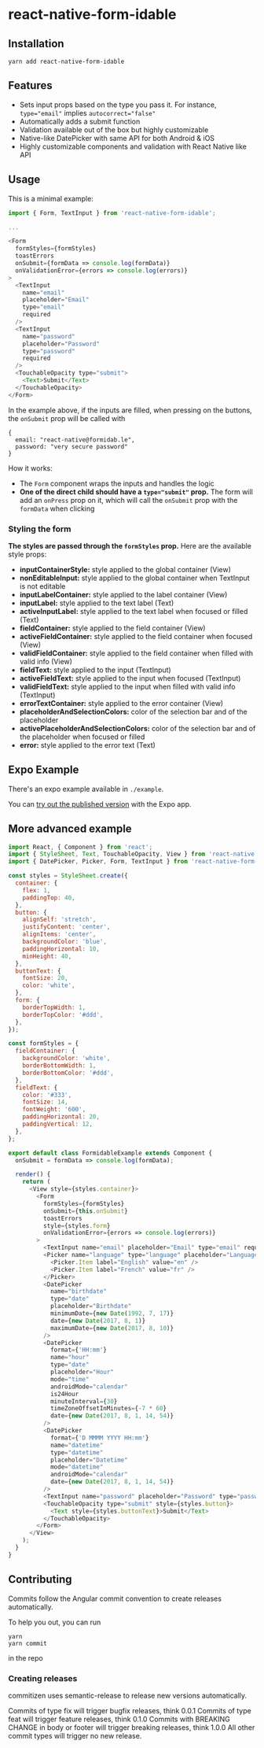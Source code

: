 # react-native-form-idable

## Installation

```
yarn add react-native-form-idable
```

## Features

- Sets input props based on the type you pass it. For instance, `type="email"` implies `autocorrect="false"`
- Automatically adds a submit function
- Validation available out of the box but highly customizable
- Native-like DatePicker with same API for both Android & iOS
- Highly customizable components and validation with React Native like API

## Usage

This is a minimal example:
```javascript
import { Form, TextInput } from 'react-native-form-idable';

...

<Form
  formStyles={formStyles}
  toastErrors
  onSubmit={formData => console.log(formData)}
  onValidationError={errors => console.log(errors)}
>
  <TextInput
    name="email"
    placeholder="Email"
    type="email"
    required
  />
  <TextInput
    name="password"
    placeholder="Password"
    type="password"
    required
  />
  <TouchableOpacity type="submit">
    <Text>Submit</Text>
  </TouchableOpacity>
</Form>
```

In the example above, if the inputs are filled, when pressing on the buttons, the `onSubmit` prop will be called with
```
{
  email: "react-native@formidab.le",
  password: "very secure password"
}
```

How it works:
- The `Form` component wraps the inputs and handles the logic
- **One of the direct child should have a `type="submit"` prop.** The form will add an `onPress` prop on it, which will call the `onSubmit` prop with the `formData` when clicking

### Styling the form

**The styles are passed through the `formStyles` prop.** Here are the available style props:

- **inputContainerStyle:** style applied to the global container (View)
- **nonEditableInput:** style applied to the global container when TextInput is not editable
- **inputLabelContainer:** style applied to the label container (View)
- **inputLabel:** style applied to the text label (Text)
- **activeInputLabel:** style applied to the text label when focused or filled (Text)
- **fieldContainer:** style applied to the field container (View)
- **activeFieldContainer:** style applied to the field container when focused (View)
- **validFieldContainer:** style applied to the field container when filled with valid info (View)
- **fieldText:** style applied to the input (TextInput)
- **activeFieldText:** style applied to the input when focused (TextInput)
- **validFieldText:** style applied to the input when filled with valid info (TextInput)
- **errorTextContainer:** style applied to the error container (View)
- **placeholderAndSelectionColors:** color of the selection bar and of the placeholder
- **activePlaceholderAndSelectionColors:** color of the selection bar and of the placeholder when focused or filled
- **error:** style applied to the error text (Text)

## Expo Example

There's an expo example available in `./example`.

You can [try out the published version](https://exp.host/@almouro/example) with the Expo app.

## More advanced example

```javascript
import React, { Component } from 'react';
import { StyleSheet, Text, TouchableOpacity, View } from 'react-native';
import { DatePicker, Picker, Form, TextInput } from 'react-native-form-idable';

const styles = StyleSheet.create({
  container: {
    flex: 1,
    paddingTop: 40,
  },
  button: {
    alignSelf: 'stretch',
    justifyContent: 'center',
    alignItems: 'center',
    backgroundColor: 'blue',
    paddingHorizontal: 10,
    minHeight: 40,
  },
  buttonText: {
    fontSize: 20,
    color: 'white',
  },
  form: {
    borderTopWidth: 1,
    borderTopColor: '#ddd',
  },
});

const formStyles = {
  fieldContainer: {
    backgroundColor: 'white',
    borderBottomWidth: 1,
    borderBottomColor: '#ddd',
  },
  fieldText: {
    color: '#333',
    fontSize: 14,
    fontWeight: '600',
    paddingHorizontal: 20,
    paddingVertical: 12,
  },
};

export default class FormidableExample extends Component {
  onSubmit = formData => console.log(formData);

  render() {
    return (
      <View style={styles.container}>
        <Form
          formStyles={formStyles}
          onSubmit={this.onSubmit}
          toastErrors
          style={styles.form}
          onValidationError={errors => console.log(errors)}
        >
          <TextInput name="email" placeholder="Email" type="email" required />
          <Picker name="language" type="language" placeholder="Language" formStyles={formStyles}>
            <Picker.Item label="English" value="en" />
            <Picker.Item label="French" value="fr" />
          </Picker>
          <DatePicker
            name="birthdate"
            type="date"
            placeholder="Birthdate"
            minimumDate={new Date(1992, 7, 17)}
            date={new Date(2017, 8, 1)}
            maximumDate={new Date(2017, 8, 10)}
          />
          <DatePicker
            format={'HH:mm'}
            name="hour"
            type="date"
            placeholder="Hour"
            mode="time"
            androidMode="calendar"
            is24Hour
            minuteInterval={30}
            timeZoneOffsetInMinutes={-7 * 60}
            date={new Date(2017, 8, 1, 14, 54)}
          />
          <DatePicker
            format={'D MMMM YYYY HH:mm'}
            name="datetime"
            type="datetime"
            placeholder="Datetime"
            mode="datetime"
            androidMode="calendar"
            date={new Date(2017, 8, 1, 14, 54)}
          />
          <TextInput name="password" placeholder="Password" type="password" required />
          <TouchableOpacity type="submit" style={styles.button}>
            <Text style={styles.buttonText}>Submit</Text>
          </TouchableOpacity>
        </Form>
      </View>
    );
  }
}
```

## Contributing

Commits follow the Angular commit convention to create releases automatically.

To help you out, you can run
```
yarn
yarn commit
```
in the repo

### Creating releases

commitizen uses semantic-release to release new versions automatically.

Commits of type fix will trigger bugfix releases, think 0.0.1
Commits of type feat will trigger feature releases, think 0.1.0
Commits with BREAKING CHANGE in body or footer will trigger breaking releases, think 1.0.0
All other commit types will trigger no new release.
